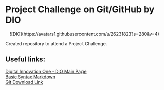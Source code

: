 # Project Challenge on Git/GitHub by DIO

<center> ![DIO](https://avatars1.githubusercontent.com/u/26231823?s=280&v=4) </center>

Created repository to attend a Project Challenge.

## Useful links:
[Digital Innovation One - DIO Main Page](https://www.dio.me/)<br/>
[Basic Syntax Markdown](https://www.markdownguide.org/basic-syntax/)<br/>
[Git Download Link](https://git-scm.com/downloads/)<br/>


